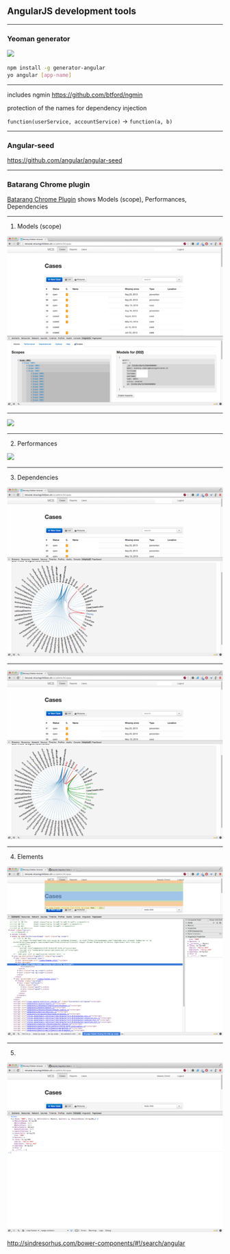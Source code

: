 ## AngularJS development tools

---

### Yeoman generator

<img src="http://yeoman.io/assets/img/yeoman-logo.png" height="200"/>

```sh
npm install -g generator-angular
yo angular [app-name]
```

---

includes ngmin https://github.com/btford/ngmin 

protection of the names for dependency injection

`function(userService, accountService)` -> `function(a, b)`

---

### Angular-seed

https://github.com/angular/angular-seed

---

### Batarang Chrome plugin

[Batarang Chrome Plugin](https://github.com/angular/angularjs-batarang) shows Models (scope), Performances, Dependencies

---

1) Models (scope)

<img src="assets/10-tools/tool-angularjs-plugin-01-scope.png"/>

---

<img src="assets/10-tools/tool-angularjs-plugin-02-visual.png"/>

---

2) Performances

<img src="assets/10-tools/tool-angularjs-plugin-03-performances.png"/>


---

3) Dependencies

<img src="assets/10-tools/tool-angularjs-plugin-04-deps.png"/>

---

<img src="assets/10-tools/tool-angularjs-plugin-05-deps2.png"/>

---

4) Elements

<img src="assets/10-tools/tool-angularjs-plugin-06-elements.png"/>

---

5) 

<img src="assets/10-tools/tool-angularjs-plugin-07-console.png"/>


http://sindresorhus.com/bower-components/#!/search/angular